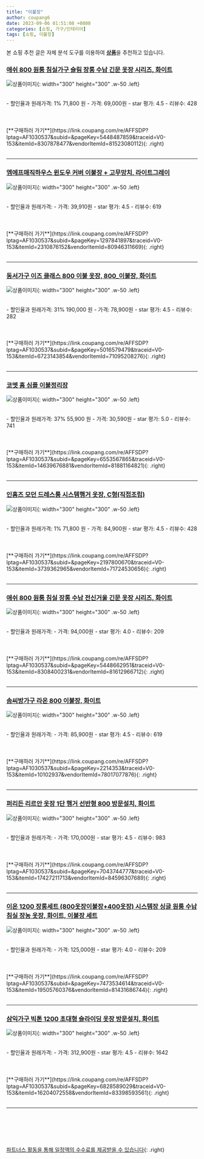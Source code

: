 ```yaml
---
title: "이불장"
author: coupang6
date: 2023-09-06 01:51:08 +0800
categories: [쇼핑, 가구/인테리어]
tags: [쇼핑, 이불장]
---
```


본 쇼핑 추천 글은 자체 분석 도구를 이용하여 [**상품**](https://link.coupang.com/a/bao1ui)을 추천하고 있습니다.

### [애쉬 800 원룸 침실가구 슬림 장롱 수납 긴문 옷장 시리즈, 화이트](https://link.coupang.com/re/AFFSDP?lptag=AF1030537&subid=&pageKey=5448487859&traceid=V0-153&itemId=8307878477&vendorItemId=81523080112)

![상품이미지](https://thumbnail6.coupangcdn.com/thumbnails/remote/230x230ex/image/vendor_inventory/82dd/23fc8f7446c733202db832f50124b831fa6f94849db91bddcd2390527b1d.jpg){: width="300" height="300" .w-50 .left}


<br>
- 할인율과 원래가격: 1%  71,800   원
- 가격: 69,000원
- star 평가: 4.5
- 리뷰수: 428
<br>
<br>
<br>
<br>
[**구매하러 가기**](https://link.coupang.com/re/AFFSDP?lptag=AF1030537&subid=&pageKey=5448487859&traceid=V0-153&itemId=8307878477&vendorItemId=81523080112){: .right}
<br>
<br>

---

### [엠에프매직하우스 윈도우 커버 이불장 + 고무망치, 라이트그레이](https://link.coupang.com/re/AFFSDP?lptag=AF1030537&subid=&pageKey=1297841897&traceid=V0-153&itemId=2310876152&vendorItemId=80946311669)

![상품이미지](https://thumbnail10.coupangcdn.com/thumbnails/remote/230x230ex/image/vendor_inventory/9c4a/c93a3c3cb9e4e879e8e7d5327b2f6406bc67f97f74887d45c7681fe655a6.jpg){: width="300" height="300" .w-50 .left}


<br>
- 할인율과 원래가격: 
- 가격: 39,910원
- star 평가: 4.5
- 리뷰수: 619
<br>
<br>
<br>
<br>
[**구매하러 가기**](https://link.coupang.com/re/AFFSDP?lptag=AF1030537&subid=&pageKey=1297841897&traceid=V0-153&itemId=2310876152&vendorItemId=80946311669){: .right}
<br>
<br>

---

### [동서가구 이즈 클래스 800 이불 옷장, 800_이불장, 화이트](https://link.coupang.com/re/AFFSDP?lptag=AF1030537&subid=&pageKey=5016579479&traceid=V0-153&itemId=6723143854&vendorItemId=71095208276)

![상품이미지](https://thumbnail9.coupangcdn.com/thumbnails/remote/230x230ex/image/vendor_inventory/ada6/54974b3202810929ce509f623ca63f107d3632d2aefa14d4517c4c5a148c.jpg){: width="300" height="300" .w-50 .left}


<br>
- 할인율과 원래가격: 31%  190,000   원
- 가격: 78,900원
- star 평가: 4.5
- 리뷰수: 282
<br>
<br>
<br>
<br>
[**구매하러 가기**](https://link.coupang.com/re/AFFSDP?lptag=AF1030537&subid=&pageKey=5016579479&traceid=V0-153&itemId=6723143854&vendorItemId=71095208276){: .right}
<br>
<br>

---

### [코멧 홈 심플 이불정리장](https://link.coupang.com/re/AFFSDP?lptag=AF1030537&subid=&pageKey=6553567865&traceid=V0-153&itemId=14639676881&vendorItemId=81881164821)

![상품이미지](https://thumbnail10.coupangcdn.com/thumbnails/remote/230x230ex/image/retail/images/4705221655515516-f4228d98-b8fd-4e53-b0d4-49c9740724b5.jpg){: width="300" height="300" .w-50 .left}


<br>
- 할인율과 원래가격: 37%  55,900   원
- 가격: 30,590원
- star 평가: 5.0
- 리뷰수: 741
<br>
<br>
<br>
<br>
[**구매하러 가기**](https://link.coupang.com/re/AFFSDP?lptag=AF1030537&subid=&pageKey=6553567865&traceid=V0-153&itemId=14639676881&vendorItemId=81881164821){: .right}
<br>
<br>

---

### [인홈즈 모던 드레스룸 시스템행거 옷장, C형(직접조립)](https://link.coupang.com/re/AFFSDP?lptag=AF1030537&subid=&pageKey=2197800670&traceid=V0-153&itemId=3739362965&vendorItemId=71724530656)

![상품이미지](https://thumbnail10.coupangcdn.com/thumbnails/remote/230x230ex/image/vendor_inventory/7643/72a2e62cded4f47253fc289cd0f33aad9a0562b09de0d8f744d17f870dc6.jpg){: width="300" height="300" .w-50 .left}


<br>
- 할인율과 원래가격: 1%  71,800   원
- 가격: 84,900원
- star 평가: 4.5
- 리뷰수: 428
<br>
<br>
<br>
<br>
[**구매하러 가기**](https://link.coupang.com/re/AFFSDP?lptag=AF1030537&subid=&pageKey=2197800670&traceid=V0-153&itemId=3739362965&vendorItemId=71724530656){: .right}
<br>
<br>

---

### [애쉬 800 원룸 침실 장롱 수납 전신거울 긴문 옷장 시리즈, 화이트](https://link.coupang.com/re/AFFSDP?lptag=AF1030537&subid=&pageKey=5448662951&traceid=V0-153&itemId=8308400231&vendorItemId=81612966712)

![상품이미지](https://thumbnail9.coupangcdn.com/thumbnails/remote/230x230ex/image/vendor_inventory/e1ca/9e353986dbb67a62f8ba503d6f7ac638fdd2d882ef3e2ff9f8d95829c946.jpg){: width="300" height="300" .w-50 .left}


<br>
- 할인율과 원래가격: 
- 가격: 94,000원
- star 평가: 4.0
- 리뷰수: 209
<br>
<br>
<br>
<br>
[**구매하러 가기**](https://link.coupang.com/re/AFFSDP?lptag=AF1030537&subid=&pageKey=5448662951&traceid=V0-153&itemId=8308400231&vendorItemId=81612966712){: .right}
<br>
<br>

---

### [솜씨방가구 라온 800 이불장, 화이트](https://link.coupang.com/re/AFFSDP?lptag=AF1030537&subid=&pageKey=2214353&traceid=V0-153&itemId=10102937&vendorItemId=78017077876)

![상품이미지](https://thumbnail7.coupangcdn.com/thumbnails/remote/230x230ex/image/vendor_inventory/253e/2ed881a727e2a99cc979fe0d3858cf0e5bdca93d4bffc009818af0a60cef.jpg){: width="300" height="300" .w-50 .left}


<br>
- 할인율과 원래가격: 
- 가격: 85,900원
- star 평가: 4.5
- 리뷰수: 619
<br>
<br>
<br>
<br>
[**구매하러 가기**](https://link.coupang.com/re/AFFSDP?lptag=AF1030537&subid=&pageKey=2214353&traceid=V0-153&itemId=10102937&vendorItemId=78017077876){: .right}
<br>
<br>

---

### [퍼리든 리르안 옷장 1단 행거 선반형 800 방문설치, 화이트](https://link.coupang.com/re/AFFSDP?lptag=AF1030537&subid=&pageKey=7043744777&traceid=V0-153&itemId=17427211713&vendorItemId=84596307689)

![상품이미지](https://thumbnail6.coupangcdn.com/thumbnails/remote/230x230ex/image/rs_quotation_api/sx0uvxrq/0fa30839efc745b3ad867c5284ee03fe.jpg){: width="300" height="300" .w-50 .left}


<br>
- 할인율과 원래가격: 
- 가격: 170,000원
- star 평가: 4.5
- 리뷰수: 983
<br>
<br>
<br>
<br>
[**구매하러 가기**](https://link.coupang.com/re/AFFSDP?lptag=AF1030537&subid=&pageKey=7043744777&traceid=V0-153&itemId=17427211713&vendorItemId=84596307689){: .right}
<br>
<br>

---

### [이온 1200 장롱세트 (800옷장이불장+400옷장) 시스템장 싱글 원룸 수납 침실 장농 옷장, 화이트, 이불장 세트](https://link.coupang.com/re/AFFSDP?lptag=AF1030537&subid=&pageKey=7473534614&traceid=V0-153&itemId=19505760376&vendorItemId=81431686744)

![상품이미지](https://thumbnail7.coupangcdn.com/thumbnails/remote/230x230ex/image/vendor_inventory/a2aa/a8c99129d6422f103d6928eaad7cdd72c49ef85f762a67c5a27b27c29e42.jpg){: width="300" height="300" .w-50 .left}


<br>
- 할인율과 원래가격: 
- 가격: 125,000원
- star 평가: 4.0
- 리뷰수: 209
<br>
<br>
<br>
<br>
[**구매하러 가기**](https://link.coupang.com/re/AFFSDP?lptag=AF1030537&subid=&pageKey=7473534614&traceid=V0-153&itemId=19505760376&vendorItemId=81431686744){: .right}
<br>
<br>

---

### [삼익가구 빅톤 1200 초대형 슬라이딩 옷장 방문설치, 화이트](https://link.coupang.com/re/AFFSDP?lptag=AF1030537&subid=&pageKey=6828589029&traceid=V0-153&itemId=16204072558&vendorItemId=83398593561)

![상품이미지](https://thumbnail10.coupangcdn.com/thumbnails/remote/230x230ex/image/retail/images/2970585873074498-ebc48a9e-b7d5-4385-b3c3-48b370b73228.jpg){: width="300" height="300" .w-50 .left}


<br>
- 할인율과 원래가격: 
- 가격: 312,900원
- star 평가: 4.5
- 리뷰수: 1642
<br>
<br>
<br>
<br>
[**구매하러 가기**](https://link.coupang.com/re/AFFSDP?lptag=AF1030537&subid=&pageKey=6828589029&traceid=V0-153&itemId=16204072558&vendorItemId=83398593561){: .right}
<br>
<br>

---
<br><br><br><br><br> [파트너스 활동을 통해 일정액의 수수료를 제공받을 수 있습니다](https://link.coupang.com/a/bao1ui){: .right}